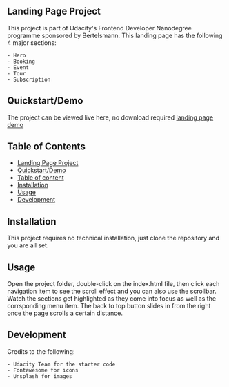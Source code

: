 ## Landing Page Project

This project is part of Udacity's Frontend Developer Nanodegree programme sponsored by Bertelsmann. This landing page has the following 4 major sections:

    - Hero
    - Booking
    - Event
    - Tour
    - Subscription

## Quickstart/Demo

The project can be viewed live here, no download required [landing page demo](https://afroisaac.github.io/landing-page/) 

## Table of Contents

- [Landing Page Project](#landing-page-project)
- [Quickstart/Demo](#quickstartdemo)
- [Table of content](#table-of-contents)
- [Installation](#installation)
- [Usage](#usage)
- [Development](#development)

## Installation

This project requires no technical installation, just clone the repository and you are all set.

## Usage

Open the project folder, double-click on the index.html file, then click each navigation item to see the scroll effect and you can also use the scrollbar. Watch the sections get highlighted as they come into focus as well as the corrsponding menu item. The back to top button slides in from the right once the page scrolls a certain distance.

## Development

Credits to the following:

    - Udacity Team for the starter code
    - Fontawesome for icons
    - Unsplash for images

